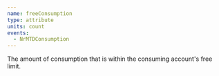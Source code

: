 ```yaml
---
name: freeConsumption
type: attribute
units: count
events:
  - NrMTDConsumption
---
```


The amount of consumption that is within the consuming account's free limit.